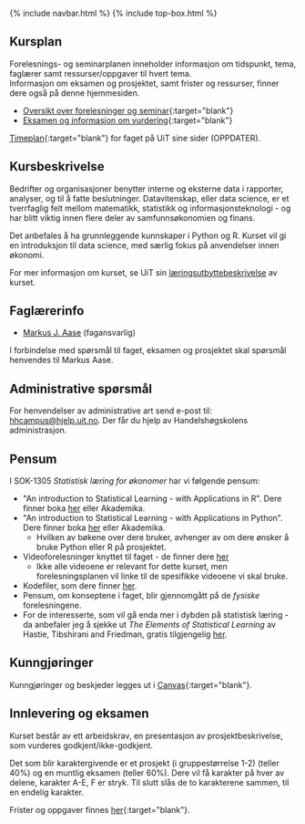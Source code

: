 {% include navbar.html %}  {% include top-box.html %}

## Kursplan  
Forelesnings- og seminarplanen inneholder informasjon om tidspunkt, tema, faglærer samt ressurser/oppgaver til hvert tema.  
Informasjon om eksamen og prosjektet, samt frister og ressurser, finner dere også på denne hjemmesiden.  

- [Oversikt over forelesninger og seminar](forelesningsplan.html){:target="blank"}
- [Eksamen og informasjon om vurdering](eksamen.html){:target="blank"}   


[Timeplan](https://timeplan.uit.no/emne_timeplan.php?sem=25v&module=SOK-3023-1){:target="blank"} for faget på UiT sine sider (OPPDATER).


## Kursbeskrivelse 
Bedrifter og organisasjoner benytter interne og eksterne data i rapporter, analyser, og til å fatte beslutninger. Datavitenskap, eller data science, er et tverrfaglig felt mellom matematikk, statistikk og informasjonsteknologi - og har blitt viktig innen flere deler av samfunnsøkonomien og finans.

Det anbefales å ha grunnleggende kunnskaper i Python og R. Kurset vil gi en introduksjon til data science, med særlig fokus på anvendelser innen økonomi.

For mer informasjon om kurset, se UiT sin [læringsutbyttebeskrivelse](https://uit.no/utdanning/aktivt/emne/SOK-1305) av kurset.

## Faglærerinfo  
- [Markus J. Aase](https://uit.no/ansatte/person?p_document_id=844489&p_dimension_id=88163) (fagansvarlig)

I forbindelse med spørsmål til faget, eksamen og prosjektet skal spørsmål henvendes til Markus Aase. 

## Administrative spørsmål
For henvendelser av administrative art send e-post til: <hhcampus@hjelp.uit.no>. Der får du hjelp av Handelshøgskolens administrasjon.

## Pensum
I SOK-1305 *Statistisk læring for økonomer* har vi følgende pensum:
* "An introduction to Statistical Learning - with Applications in R". Dere finner boka [her](https://www.statlearning.com/) eller Akademika.
* "An introduction to Statistical Learning - with Applications in Python". Dere finner boka [her](https://www.statlearning.com/) eller Akademika.
     * Hvilken av bøkene over dere bruker, avhenger av om dere ønsker å bruke Python eller R på prosjektet.
* Videoforelesninger knyttet til faget - de finner dere [her](https://www.youtube.com/playlist?list=PLOg0ngHtcqbPTlZzRHA2ocQZqB1D_qZ5V)
    * Ikke alle videoene er relevant for dette kurset, men forelesningsplanen vil linke til de spesifikke videoene vi skal bruke.
* Kodefiler, som dere finner [her](https://github.com/uit-sok-1305-h26/uit-sok-1305-h26.github.io/tree/main/notebooks).
* Pensum, om konseptene i faget, blir gjennomgått på de *fysiske* forelesningene.
* For de interesserte, som vil gå enda mer i dybden på statistisk læring - da anbefaler jeg å sjekke ut *The Elements of Statistical Learning* av Hastie, Tibshirani and Friedman, gratis tilgjengelig [her](https://web.stanford.edu/~hastie/ElemStatLearn/).


## Kunngjøringer  
Kunngjøringer og beskjeder legges ut i [Canvas](https://uit.instructure.com/){:target="blank"}.

## Innlevering og eksamen  
Kurset består av ett arbeidskrav, en presentasjon av prosjektbeskrivelse, som vurderes godkjent/ikke-godkjent. 

Det som blir karaktergivende er et prosjekt (i gruppestørrelse 1-2) (teller 40%) og en muntlig eksamen (teller 60%). Dere vil få karakter på hver av delene,  karakter A-E, F er stryk. Til slutt slås de to karakterene sammen, til en endelig karakter.

Frister og oppgaver finnes [her](eksamen.html){:target="blank"}.    
